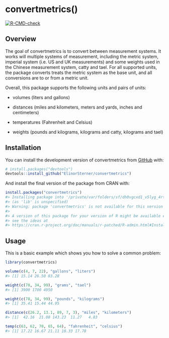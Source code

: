 
<!-- README.md is generated from README.Rmd. Please edit that file -->

# convertmetrics()

<!-- badges: start -->

[![R-CMD-check](https://github.com/ElinorSterner/metrics_group_2/actions/workflows/R-CMD-check.yaml/badge.svg)](https://github.com/ElinorSterner/metrics_group_2/actions/workflows/R-CMD-check.yaml)
<!-- badges: end -->

## Overview

The goal of convertmetrics is to convert between measurement systems. It
works will multiple systems of measurement, including the metric system,
imperial system (i.e. US and UK measurements) and some weights used in
the Chinese measurement system, catty and tael. For all supported units,
the package converts treats the metric system as the base unit, and all
conversions are to or from a metric unit.

Overall, this package supports the following units and pairs of units:

- volumes (liters and gallons)

- distances (miles and kilometers, meters and yards, inches and
  centimeters)

- temperatures (Fahrenheit and Celsius)

- weights (pounds and kilograms, kilograms and catty, kilograms and
  tael)

## Installation

You can install the development version of convertmetrics from
[GitHub](https://github.com/) with:

``` r
# install.packages("devtools")
devtools::install_github("ElinorSterner/convertmetrics")
```

And install the final version of the package from CRAN with:

``` r
install.packages("convertmetrics")
#> Installing package into '/private/var/folders/sf/dh0vgcxd1_v5lyg_4rt532wh0000gp/T/Rtmp0E9N1Q/temp_libpath1680f770e5039'
#> (as 'lib' is unspecified)
#> Warning: package 'convertmetrics' is not available for this version of R
#> 
#> A version of this package for your version of R might be available elsewhere,
#> see the ideas at
#> https://cran.r-project.org/doc/manuals/r-patched/R-admin.html#Installing-packages
```

## Usage

This is a basic example which shows you how to solve a common problem:

``` r
library(convertmetrics)

volume(c(4, 7, 22), "gallons", "liters")
#> [1] 15.14 26.50 83.28

weight(c(78, 34, 99), "grams", "tael")
#> [1] 3900 1700 4950

weight(c(78, 34, 99), "pounds", "kilograms")
#> [1] 35.41 15.44 44.95

distance(c(26.2, 13.1, 89, 7, 3), "miles", "kilometers")
#> [1]  42.16  21.08 143.23  11.27   4.83

temp(c(63, 62, 70, 65, 64), "fahrenheit", "celsius")
#> [1] 17.22 16.67 21.11 18.33 17.78
```
